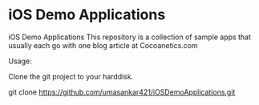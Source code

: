 # iOS Demo Applications
iOS Demo Applications
This repository is a collection of sample apps that usually each go with one blog article at Cocoanetics.com

Usage:

Clone the git project to your harddisk.

git clone https://github.com/umasankar421/iOSDemoApplications.git
